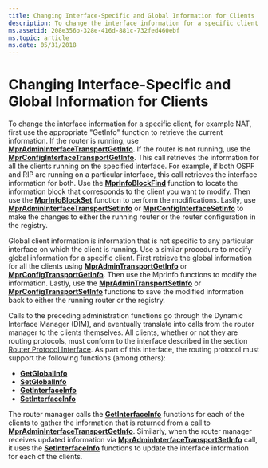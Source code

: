 ```yaml
---
title: Changing Interface-Specific and Global Information for Clients
description: To change the interface information for a specific client, for example NAT, first use the appropriate \ 0034;GetInfo \ 0034; function to retrieve the current information.
ms.assetid: 208e356b-328e-416d-881c-732fed460ebf
ms.topic: article
ms.date: 05/31/2018
---
```


# Changing Interface-Specific and Global Information for Clients

To change the interface information for a specific client, for example NAT, first use the appropriate "GetInfo" function to retrieve the current information. If the router is running, use [**MprAdminInterfaceTransportGetInfo**](/windows/desktop/api/Mprapi/nf-mprapi-mpradmininterfacetransportgetinfo). If the router is not running, use the [**MprConfigInterfaceTransportGetInfo**](/windows/desktop/api/Mprapi/nf-mprapi-mprconfiginterfacetransportgetinfo). This call retrieves the information for all the clients running on the specified interface. For example, if both OSPF and RIP are running on a particular interface, this call retrieves the interface information for both. Use the [**MprInfoBlockFind**](/windows/desktop/api/Mprapi/nf-mprapi-mprinfoblockfind) function to locate the information block that corresponds to the client you want to modify. Then use the [**MprInfoBlockSet**](/windows/desktop/api/Mprapi/nf-mprapi-mprinfoblockset) function to perform the modifications. Lastly, use [**MprAdminInterfaceTransportSetInfo**](/windows/desktop/api/Mprapi/nf-mprapi-mpradmininterfacetransportsetinfo) or [**MprConfigInterfaceSetInfo**](/windows/desktop/api/Mprapi/nf-mprapi-mprconfiginterfacesetinfo) to make the changes to either the running router or the router configuration in the registry.

Global client information is information that is not specific to any particular interface on which the client is running. Use a similar procedure to modify global information for a specific client. First retrieve the global information for all the clients using [**MprAdminTransportGetInfo**](/windows/desktop/api/Mprapi/nf-mprapi-mpradmintransportgetinfo) or [**MprConfigTransportGetInfo**](/windows/desktop/api/Mprapi/nf-mprapi-mprconfigtransportgetinfo). Then use the MprInfo functions to modify the information. Lastly, use the [**MprAdminTransportSetInfo**](/windows/desktop/api/Mprapi/nf-mprapi-mpradmintransportsetinfo) or [**MprConfigTransportSetInfo**](/windows/desktop/api/Mprapi/nf-mprapi-mprconfigtransportsetinfo) functions to save the modified information back to either the running router or the registry.

Calls to the preceding administration functions go through the Dynamic Interface Manager (DIM), and eventually translate into calls from the router manager to the clients themselves. All clients, whether or not they are routing protocols, must conform to the interface described in the section [Router Protocol Interface](about-routing-protocol-interface.md). As part of this interface, the routing protocol must support the following functions (among others):

-   [**GetGlobalInfo**](/windows/desktop/api/Routprot/nc-routprot-pget_global_info)
-   [**SetGlobalInfo**](/windows/desktop/api/Routprot/nc-routprot-pset_global_info)
-   [**GetInterfaceInfo**](/windows/desktop/api/Routprot/nc-routprot-pget_interface_info)
-   [**SetInterfaceInfo**](/windows/desktop/api/Routprot/nc-routprot-pset_interface_info)

The router manager calls the [**GetInterfaceInfo**](/windows/desktop/api/Routprot/nc-routprot-pget_interface_info) functions for each of the clients to gather the information that is returned from a call to [**MprAdminInterfaceTransportGetInfo**](/windows/desktop/api/Mprapi/nf-mprapi-mpradmininterfacetransportgetinfo). Similarly, when the router manager receives updated information via [**MprAdminInterfaceTransportSetInfo**](/windows/desktop/api/Mprapi/nf-mprapi-mpradmininterfacetransportsetinfo) call, it uses the [**SetInterfaceInfo**](/windows/desktop/api/Routprot/nc-routprot-pset_interface_info) functions to update the interface information for each of the clients.

 

 




